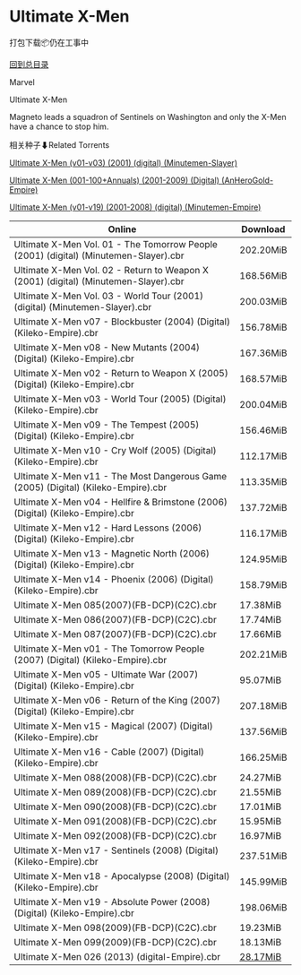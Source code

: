 # Ultimate X-Men

打包下载📦仍在工事中

[回到总目录](/Catalogs.md)

Marvel

Ultimate X-Men

Magneto leads a squadron of Sentinels on Washington and only the X-Men have a chance to stop him.





相关种子⬇Related Torrents

[Ultimate X-Men (v01-v03) (2001) (digital) (Minutemen-Slayer)](https://github.com/alicewish/markdown/blob/master/torrent/Ultimate-X-Men--v01-v03---2001---digital---Minutemen-Slayer.md)

[Ultimate X-Men (001-100+Annuals) (2001-2009) (Digital) (AnHeroGold-Empire)](https://github.com/alicewish/markdown/blob/master/torrent/Ultimate-X-Men--001-100-Annuals---2001-2009---Digital---AnHeroGold-Empire.md)

[Ultimate X-Men (v01-v19) (2001-2008) (digital) (Minutemen-Empire)](https://github.com/alicewish/markdown/blob/master/torrent/Ultimate-X-Men--v01-v19---2001-2008---digital---Minutemen-Empire.md)

Online | Download
--- | ---
Ultimate X-Men Vol. 01 - The Tomorrow People (2001) (digital) (Minutemen-Slayer).cbr | 202.20MiB
Ultimate X-Men Vol. 02 - Return to Weapon X (2001) (digital) (Minutemen-Slayer).cbr | 168.56MiB
Ultimate X-Men Vol. 03 - World Tour (2001) (digital) (Minutemen-Slayer).cbr | 200.03MiB
Ultimate X-Men v07 - Blockbuster (2004) (Digital) (Kileko-Empire).cbr | 156.78MiB
Ultimate X-Men v08 - New Mutants (2004) (Digital) (Kileko-Empire).cbr | 167.36MiB
Ultimate X-Men v02 - Return to Weapon X (2005) (Digital) (Kileko-Empire).cbr | 168.57MiB
Ultimate X-Men v03 - World Tour (2005) (Digital) (Kileko-Empire).cbr | 200.04MiB
Ultimate X-Men v09 - The Tempest (2005) (Digital) (Kileko-Empire).cbr | 156.46MiB
Ultimate X-Men v10 - Cry Wolf (2005) (Digital) (Kileko-Empire).cbr | 112.17MiB
Ultimate X-Men v11 - The Most Dangerous Game (2005) (Digital) (Kileko-Empire).cbr | 113.35MiB
Ultimate X-Men v04 - Hellfire & Brimstone (2006) (Digital) (Kileko-Empire).cbr | 137.72MiB
Ultimate X-Men v12 - Hard Lessons (2006) (Digital) (Kileko-Empire).cbr | 116.17MiB
Ultimate X-Men v13 - Magnetic North (2006) (Digital) (Kileko-Empire).cbr | 124.95MiB
Ultimate X-Men v14 - Phoenix (2006) (Digital) (Kileko-Empire).cbr | 158.79MiB
Ultimate X-Men 085(2007)(FB-DCP)(C2C).cbr | 17.38MiB
Ultimate X-Men 086(2007)(FB-DCP)(C2C).cbr | 17.74MiB
Ultimate X-Men 087(2007)(FB-DCP)(C2C).cbr | 17.66MiB
Ultimate X-Men v01 - The Tomorrow People (2007) (Digital) (Kileko-Empire).cbr | 202.21MiB
Ultimate X-Men v05 - Ultimate War (2007) (Digital) (Kileko-Empire).cbr | 95.07MiB
Ultimate X-Men v06 - Return of the King (2007) (Digital) (Kileko-Empire).cbr | 207.18MiB
Ultimate X-Men v15 - Magical (2007) (Digital) (Kileko-Empire).cbr | 137.56MiB
Ultimate X-Men v16 - Cable (2007) (Digital) (Kileko-Empire).cbr | 166.25MiB
Ultimate X-Men 088(2008)(FB-DCP)(C2C).cbr | 24.27MiB
Ultimate X-Men 089(2008)(FB-DCP)(C2C).cbr | 21.55MiB
Ultimate X-Men 090(2008)(FB-DCP)(C2C).cbr | 17.01MiB
Ultimate X-Men 091(2008)(FB-DCP)(C2C).cbr | 15.95MiB
Ultimate X-Men 092(2008)(FB-DCP)(C2C).cbr | 16.97MiB
Ultimate X-Men v17 - Sentinels (2008) (Digital) (Kileko-Empire).cbr | 237.51MiB
Ultimate X-Men v18 - Apocalypse (2008) (Digital) (Kileko-Empire).cbr | 145.99MiB
Ultimate X-Men v19 - Absolute Power (2008) (Digital) (Kileko-Empire).cbr | 198.06MiB
Ultimate X-Men 098(2009)(FB-DCP)(C2C).cbr | 19.23MiB
Ultimate X-Men 099(2009)(FB-DCP)(C2C).cbr | 18.13MiB
Ultimate X-Men 026 (2013) (digital-Empire).cbr | [28.17MiB](https://pan.baidu.com/s/1i5iYZB3#list/path=%2F0-Day%20Week%20of%202013%20Q2%2F0-Day%20Week%20of%202013.05.01%2F%E3%82%AD%E3%82%A4%E3%82%A2%E3%82%B3%E3%82%AB%E3%82%BB%E3%82%B9%E3%82%B1%E3%82%BB%E3%82%BF%E3%82%B3%E3%82%B1%E3%82%BF%E3%82%A2%E3%82%BD%E3%82%A8%E3%82%B9%E3%82%BD%E3%82%B1%E3%82%AD%E3%82%AD%E3%82%AF%E3%82%BF%E3%82%A4%E3%82%BB%E3%82%B7%E3%82%A2%E3%82%AF%E3%82%A2%E3%82%BD%E3%82%B1%E3%82%A8&parentPath=%2F0-Day%20Week%20of%202013%20Q2)